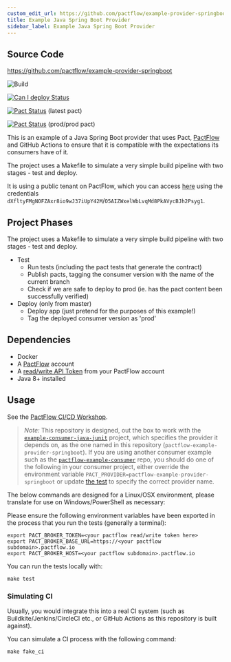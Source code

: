 ```yaml
---
custom_edit_url: https://github.com/pactflow/example-provider-springboot/edit/master/README.md
title: Example Java Spring Boot Provider
sidebar_label: Example Java Spring Boot Provider
---
```


<!-- This file has been synced from the pactflow/example-provider-springboot repository. Please do not edit it directly. The URL of the source file can be found in the custom_edit_url value above -->

## Source Code

https://github.com/pactflow/example-provider-springboot


![Build](https://github.com/pactflow/example-provider-springboot/workflows/Build/badge.svg)

[![Can I deploy Status](https://test.pactflow.io/pacticipants/pactflow-example-provider-springboot/branches/master/latest-version/can-i-deploy/to-environment/production/badge.svg)](https://test.pactflow.io/overview/provider/pactflow-example-provider-springboot/consumer/pactflow-example-consumer-java-junit)

[![Pact Status](https://test.pactflow.io/pacts/provider/pactflow-example-provider-springboot/consumer/pactflow-example-consumer-java-junit/latest/badge.svg)](https://test.pactflow.io/pacts/provider/pactflow-example-provider-springboot/consumer/pactflow-example-consumer-java-junit/latest) (latest pact)

[![Pact Status](https://test.pactflow.io/pacts/provider/pactflow-example-provider-springboot/consumer/pactflow-example-consumer-java-junit/latest/prod/badge.svg)](https://test.pactflow.io/pacts/provider/pactflow-example-provider-springboot/consumer/pactflow-example-consumer-java-junit/latest/prod) (prod/prod pact)


This is an example of a Java Spring Boot provider that uses Pact, [PactFlow](https://pactflow.io) and GitHub Actions to ensure that it is compatible with the expectations its consumers have of it.

The project uses a Makefile to simulate a very simple build pipeline with two stages - test and deploy.

It is using a public tenant on PactFlow, which you can access [here](https://test.pactflow.io) using the credentials `dXfltyFMgNOFZAxr8io9wJ37iUpY42M`/`O5AIZWxelWbLvqMd8PkAVycBJh2Psyg1`.

## Project Phases

The project uses a Makefile to simulate a very simple build pipeline with two stages - test and deploy.

- Test
  - Run tests (including the pact tests that generate the contract)
  - Publish pacts, tagging the consumer version with the name of the current branch
  - Check if we are safe to deploy to prod (ie. has the pact content been successfully verified)
- Deploy (only from master)
  - Deploy app (just pretend for the purposes of this example!)
  - Tag the deployed consumer version as 'prod'

## Dependencies

- Docker
- A [PactFlow](https://pactflow.io) account
- A [read/write API Token](https://docs.pactflow.io/#configuring-your-api-token) from your PactFlow account
- Java 8+ installed

## Usage

See the [PactFlow CI/CD Workshop](https://github.com/pactflow/ci-cd-workshop).

>_Note:_ This repository is designed, out the box to work with the [`example-consumer-java-junit`](https://github.com/pactflow/example-consumer-java-junit) project, which specifies the provider it depends on, as the one named in this repository (`pactflow-example-provider-springboot`). If you are using another consumer example such as the [`pactflow-example-consumer`](https://github.com/pactflow/example-consumer) repo, you should do one of the following in your consumer project, either override the environment variable `PACT_PROVIDER=pactflow-example-provider-springboot` or update [the test](https://github.com/pactflow/example-consumer/blob/master/src/api.pact.spec.js#L9) to specify the correct provider name.

The below commands are designed for a Linux/OSX environment, please translate for use on Windows/PowerShell as necessary:

Please ensure the following environment variables have been exported in the process that you run the tests (generally a terminal):

```
export PACT_BROKER_TOKEN=<your pactflow read/write token here>
export PACT_BROKER_BASE_URL=https://<your pactflow subdomain>.pactflow.io
export PACT_BROKER_HOST=<your pactflow subdomain>.pactflow.io
```

You can run the tests locally with:

```
make test
```

### Simulating CI

Usually, you would integrate this into a real CI system (such as Buildkite/Jenkins/CircleCI etc., or GitHub Actions as this repository is built against).

You can simulate a CI process with the following command:

```
make fake_ci
```
